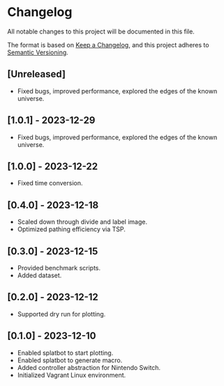 # Changelog

All notable changes to this project will be documented in this file.

The format is based on [Keep a Changelog](https://keepachangelog.com/en/1.0.0/),
and this project adheres to [Semantic Versioning](https://semver.org/spec/v2.0.0.html).

## [Unreleased]
- Fixed bugs, improved performance, explored the edges of the known universe.

## [1.0.1] - 2023-12-29
- Fixed bugs, improved performance, explored the edges of the known universe.

## [1.0.0] - 2023-12-22
- Fixed time conversion.

## [0.4.0] - 2023-12-18
- Scaled down through divide and label image.
- Optimized pathing efficiency via TSP.

## [0.3.0] - 2023-12-15
- Provided benchmark scripts.
- Added dataset.

## [0.2.0] - 2023-12-12
- Supported dry run for plotting.

## [0.1.0] - 2023-12-10
- Enabled splatbot to start plotting.
- Enabled splatbot to generate macro.
- Added controller abstraction for Nintendo Switch.
- Initialized Vagrant Linux environment.
